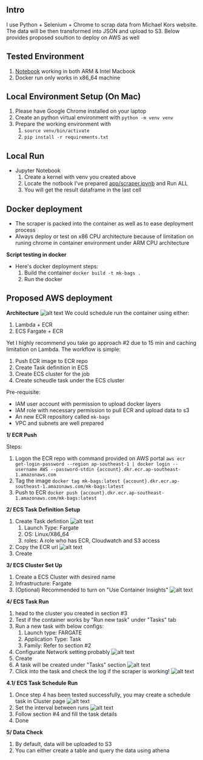 ## Intro
I use Python + Selenium + Chrome to scrap data from Michael Kors website. The data will be then transformed into JSON and upload to S3. Below provides proposed soultion to deploy on AWS as well

## Tested Environment
1. [Notebook](app/scraper.ipynb) working in both ARM & Intel Macbook
2. Docker run only works in x86_64 machine

## Local Environment Setup (On Mac)
1. Please have Google Chrome installed on your laptop
2. Create an python virtual environment with `python -m venv venv` 
3. Prepare the working environment with 
   1. `source venv/bin/activate`
   2. `pip install -r requirements.txt`

## Local Run
- Jupyter Notebook
  1.  Create a kernel with venv you created above
  2.  Locate the notbook I've prepared [app/scraper.ipynb](app/scraper.ipynb) and Run ALL
  3.  You will get the result dataframe in the last cell


## Docker deployment
- The scraper is packed into the container as well as to ease deployment process
- Always deploy or test on x86 CPU architecture because of limitation on runing chrome in container environment under ARM CPU architecture

**Script testing in docker**
- Here's docker deployment steps:
  1. Build the container `docker build -t mk-bags .`
  2. Run the docker

## Proposed AWS deployment
**Architecture**
![alt text](<src/NF Test.drawio.svg>)
We could schedule run the container using either:
  1. Lambda + ECR
  2. ECS Fargate + ECR

Yet I highly recommend you take go approach #2 due to 15 min and caching limitation on Lambda.  The workflow is simple:
   1. Push ECR image to ECR repo
   2. Create Task definition in ECS
   3. Create ECS cluster for the job
   4. Create scheudle task under the ECS cluster

Pre-requisite:
- IAM user account with permission to upload docker layers
- IAM role with necessary permission to pull ECR and upload data to s3
- An new ECR repository called `mk-bags`
- VPC and subnets are well prepared

**1/ ECR Push**

Steps:
1. Logon the ECR repo with command provided on AWS portal `aws ecr get-login-password --region ap-southeast-1 | docker login --username AWS --password-stdin {account}.dkr.ecr.ap-southeast-1.amazonaws.com`
2. Tag the image `docker tag mk-bags:latest {account}.dkr.ecr.ap-southeast-1.amazonaws.com/mk-bags:latest`
3. Push to ECR `docker push {account}.dkr.ecr.ap-southeast-1.amazonaws.com/mk-bags:latest`

**2/ ECS Task Definition Setup**

1. Create Task defintion ![alt text](src/ecs-task-def-1.png)
   1. Launch Type: Fargate
   2. OS: Linux/X86_64
   3. roles: A role who has ECR, Cloudwatch and S3 access
2. Copy the ECR url ![alt text](src/ecs-task-def-2.png)
3. Create


**3/ ECS Cluster Set Up**

1. Create a ECS Cluster with desired name
2. Infrastructure: Fargate
3. (Optional) Recommended to turn on "Use Container Insights"
![alt text](src/ecs-cluster.png)


**4/ ECS Task Run**

1. head to the cluster you created in section #3
2. Test if the container works by "Run new task" under "Tasks" tab
3. Run a new task with below configs:
   1. Launch type: FARGATE
   2. Application Type: Task
   3. Family: Refer to section #2
4. Configurate Network setting probably
   ![alt text](src/ecs-run-task.png)
5. Create
6. A task will be created under "Tasks" section 
   ![alt text](src/ecs-task.png)
7. Click into the task and check the log if the scraper is working!
   ![alt text](src/ecs-task-log.png)


**4.1/ ECS Task Schedule Run**

1. Once step 4 has been tested successfully, you may create a schedule task in Cluster page
   ![alt text](src/ecs-schedule.png)
2. Set the interval between runs ![alt text](src/ecs-schedule-1.png)
3. Follow section #4 and fill the task details
4. Done

**5/ Data Check**

1. By default, data will be uploaded to S3
2. You can either create a table and query the data using athena
